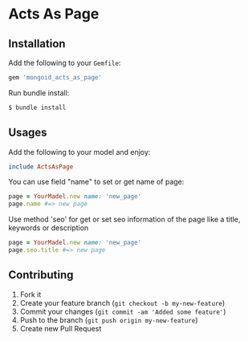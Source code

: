 Acts As Page
====================



## Installation

Add the following to your `Gemfile`:

```ruby
gem 'mongoid_acts_as_page'
```

Run bundle install:

```bash
$ bundle install
```

## Usages

Add the following to your model and enjoy:

```ruby
include ActsAsPage
```

You can use field "name" to set or get name of page:

```ruby
page = YourMadel.new name: 'new_page'
page.name #=> new page
```

Use method 'seo' for get or set seo information of the page like a title, keywords or description 

```ruby
page = YourMadel.new name: 'new_page'
page.seo.title #=> new page
```

## Contributing

1. Fork it
2. Create your feature branch (`git checkout -b my-new-feature`)
3. Commit your changes (`git commit -am 'Added some feature'`)
4. Push to the branch (`git push origin my-new-feature`)
5. Create new Pull Request
